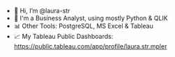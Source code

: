- 👋 Hi, I’m @laura-str
- 🐍 I'm a Business Analyst, using mostly Python & QLIK
- 📊 Other Tools: PostgreSQL, MS Excel & Tableau
- 📈 My Tableau Public Dashboards: https://public.tableau.com/app/profile/laura.str.mpler
